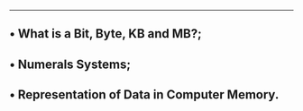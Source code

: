 --------------------------------------------------------
• What is a Bit, Byte, KB and MB?;
-----------------------------------------------------
• Numerals Systems;
----------------------------------------------------
• Representation of Data in Computer Memory.
---------------------------------------------------
